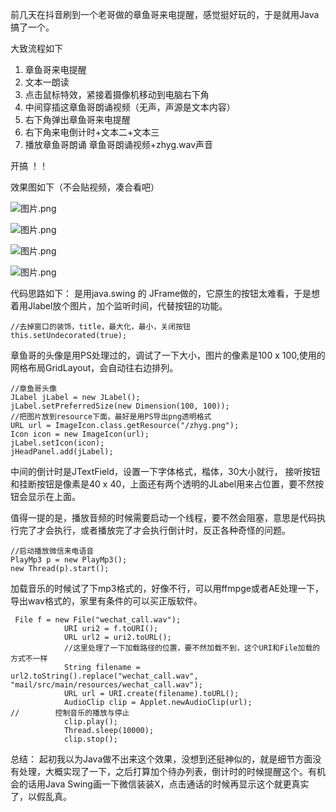 前几天在抖音刷到一个老哥做的章鱼哥来电提醒，感觉挺好玩的，于是就用Java搞了一个。

大致流程如下

1. 章鱼哥来电提醒 
2. 	文本一朗读
3. 点击鼠标特效，紧接着摄像机移动到电脑右下角
4. 	中间穿插这章鱼哥朗诵视频（无声，声源是文本内容）
5. 右下角弹出章鱼哥来电提醒
6. 	右下角来电倒计时+文本二+文本三
7. 播放章鱼哥朗诵
	章鱼哥朗诵视频+zhyg.wav声音

开搞 ！！


效果图如下（不会贴视频，凑合看吧）

![图片.png](https://p3-juejin.byteimg.com/tos-cn-i-k3u1fbpfcp/d6a6d227ea7148569006debbe11f9d06~tplv-k3u1fbpfcp-watermark.image?)


![图片.png](https://p1-juejin.byteimg.com/tos-cn-i-k3u1fbpfcp/2bc8e55737cd4168abaf28da905b6baf~tplv-k3u1fbpfcp-watermark.image?)


![图片.png](https://p9-juejin.byteimg.com/tos-cn-i-k3u1fbpfcp/b0cbd7d212454248941cd1c616307375~tplv-k3u1fbpfcp-watermark.image?)


![图片.png](https://p6-juejin.byteimg.com/tos-cn-i-k3u1fbpfcp/b254895eaeb445bf84de58472dd1daf4~tplv-k3u1fbpfcp-watermark.image?)


代码思路如下：
是用java.swing 的 JFrame做的，它原生的按钮太难看，于是想着用Jlabel放个图片，加个监听时间，代替按钮的功能。

````
//去掉窗口的装饰，title，最大化，最小，关闭按钮
this.setUndecorated(true);
````

章鱼哥的头像是用PS处理过的，调试了一下大小，图片的像素是100 x 100,使用的网格布局GridLayout，会自动往右边排列。

````
//章鱼哥头像
JLabel jLabel = new JLabel();
jLabel.setPreferredSize(new Dimension(100, 100));
//把图片放到resource下面，最好是用PS导出png透明格式
URL url = ImageIcon.class.getResource("/zhyg.png");
Icon icon = new ImageIcon(url);
jLabel.setIcon(icon);
jHeadPanel.add(jLabel);
````
中间的倒计时是JTextField，设置一下字体格式，楷体，30大小就行， 接听按钮和挂断按钮是像素是40 x 40，上面还有两个透明的JLabel用来占位置，要不然按钮会显示在上面。

值得一提的是，播放音频的时候需要启动一个线程，要不然会阻塞，意思是代码执行完了才会执行，或者播放完了才会执行倒计时，反正各种奇怪的问题。

````
//启动播放微信来电语音
PlayMp3 p = new PlayMp3();
new Thread(p).start();
````

加载音乐的时候试了下mp3格式的，好像不行，可以用ffmpge或者AE处理一下，导出wav格式的，家里有条件的可以买正版软件。

````
 File f = new File("wechat_call.wav");
            URI uri2 = f.toURI();
            URL url2 = uri2.toURL();
            //这里处理了一下加载路径的位置，要不然加载不到，这个URI和File加载的方式不一样
            String filename = url2.toString().replace("wechat_call.wav", "mail/src/main/resources/wechat_call.wav");
            URL url = URI.create(filename).toURL();
            AudioClip clip = Applet.newAudioClip(url);
//        控制音乐的播放与停止
            clip.play();
            Thread.sleep(10000);
            clip.stop();
````

总结：
起初我以为Java做不出来这个效果，没想到还挺神似的，就是细节方面没有处理，大概实现了一下，之后打算加个待办列表，倒计时的时候提醒这个。有机会的话用Java Swing画一下微信装装X，点击通话的时候再显示这个就更真实了，以假乱真。
